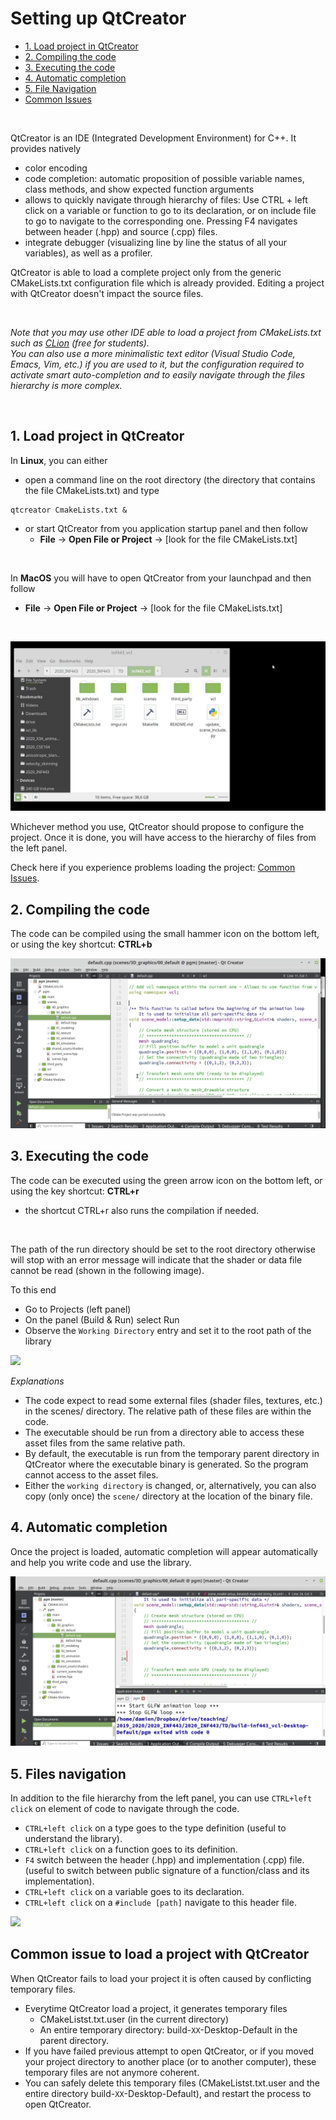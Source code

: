 # Setting up QtCreator


- [1. Load project in QtCreator](#load)
- [2. Compiling the code](#compiling)
- [3. Executing the code](#executing)
- [4. Automatic completion](#completion)
- [5. File Navigation](#navigation)
- [Common Issues](#issue)


<br>


QtCreator is an IDE (Integrated Development Environment) for C++. It provides natively


* color encoding
* code completion: automatic proposition of possible variable names, class methods, and show expected function arguments
* allows to quickly navigate through hierarchy of files: Use CTRL + left click on a variable or function to go to its declaration, or on include file to go to navigate to the corresponding one. Pressing F4 navigates between header (.hpp) and source (.cpp) files.
* integrate debugger (visualizing line by line the status of all your variables), as well as a profiler.


QtCreator is able to load a complete project only from the generic CMakeLists.txt configuration file which is already provided. Editing a project with QtCreator doesn't impact the source files.


<br>


_Note that you may use other IDE able to load a project from CMakeLists.txt such as [CLion](https://www.jetbrains.com/clion/) (free for students). <br>
You can also use a more minimalistic text editor (Visual Studio Code, Emacs, Vim, etc.) if you are used to it, but the configuration required to activate smart auto-completion and to easily navigate through the files hierarchy is more complex._


<br>


<a name="load"></a>
## 1. Load project in QtCreator


In **Linux**, you can either 
* open a command line on the root directory (the directory that contains the file CMakeLists.txt) and type
```shell
qtcreator CmakeLists.txt &
```
* or start QtCreator from you application startup panel and then follow
  * **File** -> **Open File or Project** -> [look for the file CMakeLists.txt]

<br>

In **MacOS** you will have to open QtCreator from your launchpad and then follow 
  * **File** -> **Open File or Project** -> [look for the file CMakeLists.txt] <br>

<br>


![](assets/qtcreator/01_load_qtcreator.gif)



Whichever method you use, QtCreator should propose to configure the project. Once it is done, you will have access to the hierarchy of files from the left panel.


Check here if you experience problems loading the project: [Common Issues](#issue).


<a name="compiling"></a>
## 2. Compiling the code


The code can be compiled using the small hammer icon on the bottom left, or using the key shortcut: **CTRL+b**


![](assets/qtcreator/02_compile.gif)



<a name="executing"></a>
## 3. Executing the code


The code can be executed using the green arrow icon on the bottom left, or using the key shortcut: **CTRL+r** 


* the shortcut CTRL+r also runs the compilation if needed.


<br>


The path of the run directory should be set to the root directory otherwise will stop with an error message will indicate that the shader or data file cannot be read (shown in the following image).


To this end


* Go to Projects (left panel)
* On the panel (Build & Run) select Run
* Observe the `Working Directory` entry and set it to the root path of the library


![](assets/qtcreator/03_set_path.gif)


_Explanations_


* The code expect to read some external files (shader files, textures, etc.) in the scenes/ directory. The relative path of these files are within the code.
* The executable should be run from a directory able to access these asset files from the same relative path.
* By default, the executable is run from the temporary parent directory in QtCreator where the executable binary is generated. So the program cannot access to the asset files.
* Either the `working directory` is changed, or, alternatively, you can also copy (only once) the `scene/` directory at the location of the binary file.


<a name="completion"></a>
## 4. Automatic completion


Once the project is loaded, automatic completion will appear automatically and help you write code and use the library.


![](assets/qtcreator/04_automatic_completion.gif)



<a name="navigation"></a>
## 5. Files navigation


In addition to the file hierarchy from the left panel, you can use `CTRL+left click` on element of code to navigate through the code.


* `CTRL+left click` on a type goes to the type definition (useful to understand the library).
* `CTRL+left click` on a function goes to its definition.
* `F4` switch between the header (.hpp) and implementation (.cpp) file. (useful to switch between public signature of a function/class and its implementation).
* `CTRL+left click` on a variable goes to its declaration.
* `CTRL+left click` on a `#include [path]` navigate to this header file.


![](assets/qtcreator/05_naviguation.gif)



<a name="issue"></a>
## Common issue to load a project with QtCreator


When QtCreator fails to load your project it is often caused by conflicting temporary files.


* Everytime QtCreator load a project, it generates temporary files
  * CMakeListst.txt.user (in the current directory)
  * An entire temporary directory: build-`XX`-Desktop-Default in the parent directory.
* If you have failed previous attempt to open QtCreator, or if you moved your project directory to another place (or to another computer), these temporary files are not anymore coherent.
* You can safely delete this temporary files (CMakeListst.txt.user and the entire directory build-`XX`-Desktop-Default), and restart the process to open QtCreator.

